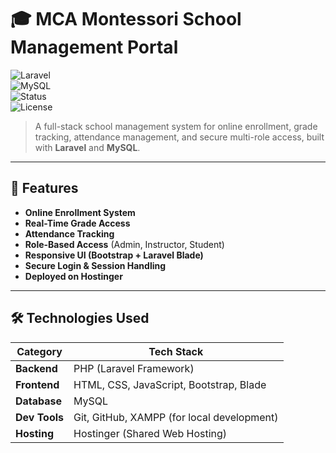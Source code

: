 # 🎓 MCA Montessori School Management Portal



![Laravel](https://img.shields.io/badge/Laravel-Framework-red?style=for-the-badge&logo=laravel)  
![MySQL](https://img.shields.io/badge/Database-MySQL-blue?style=for-the-badge&logo=mysql)  
![Status](https://img.shields.io/badge/Status-Completed-brightgreen?style=for-the-badge)  
![License](https://img.shields.io/badge/License-MIT-lightgrey?style=for-the-badge)

> A full-stack school management system for online enrollment, grade tracking, attendance management, and secure multi-role access, built with **Laravel** and **MySQL**.

---

## 🚀 Features

- **Online Enrollment System**  
- **Real-Time Grade Access**  
- **Attendance Tracking**  
- **Role-Based Access** (Admin, Instructor, Student)  
- **Responsive UI (Bootstrap + Laravel Blade)**  
- **Secure Login & Session Handling**  
- **Deployed on Hostinger**

---

## 🛠 Technologies Used

| Category   | Tech Stack                                  |
|------------|---------------------------------------------|
| **Backend**   | PHP (Laravel Framework)                     |
| **Frontend**  | HTML, CSS, JavaScript, Bootstrap, Blade     |
| **Database**  | MySQL                                       |
| **Dev Tools** | Git, GitHub, XAMPP (for local development)  |
| **Hosting**   | Hostinger (Shared Web Hosting)              |



